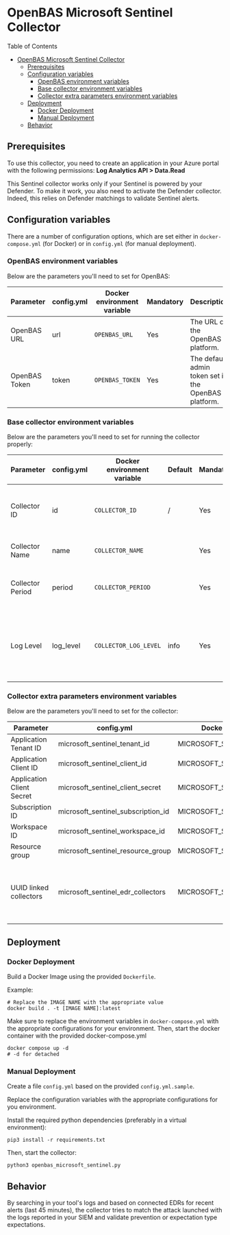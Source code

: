 # OpenBAS Microsoft Sentinel Collector

Table of Contents

- [OpenBAS Microsoft Sentinel Collector](#openbas-microsoft-sentinel-collector)
    - [Prerequisites](#prerequisites)
    - [Configuration variables](#configuration-variables)
        - [OpenBAS environment variables](#openbas-environment-variables)
        - [Base collector environment variables](#base-collector-environment-variables)
        - [Collector extra parameters environment variables](#collector-extra-parameters-environment-variables)
    - [Deployment](#deployment)
        - [Docker Deployment](#docker-deployment)
        - [Manual Deployment](#manual-deployment)
    - [Behavior](#behavior)

## Prerequisites

To use this collector, you need to create an application in your Azure portal with the following permissions:
**Log Analytics API > Data.Read**

This Sentinel collector works only if your Sentinel is powered by your Defender. To make it work, you also need to
activate the Defender collector.
Indeed, this relies on Defender matchings to validate Sentinel alerts.

## Configuration variables

There are a number of configuration options, which are set either in `docker-compose.yml` (for Docker) or
in `config.yml` (for manual deployment).

### OpenBAS environment variables

Below are the parameters you'll need to set for OpenBAS:

| Parameter     | config.yml | Docker environment variable | Mandatory | Description                                          |
|---------------|------------|-----------------------------|-----------|------------------------------------------------------|
| OpenBAS URL   | url        | `OPENBAS_URL`               | Yes       | The URL of the OpenBAS platform.                     |
| OpenBAS Token | token      | `OPENBAS_TOKEN`             | Yes       | The default admin token set in the OpenBAS platform. |

### Base collector environment variables

Below are the parameters you'll need to set for running the collector properly:

| Parameter        | config.yml | Docker environment variable | Default | Mandatory | Description                                                                            |
|------------------|------------|-----------------------------|---------|-----------|----------------------------------------------------------------------------------------|
| Collector ID     | id         | `COLLECTOR_ID`              | /       | Yes       | A unique `UUIDv4` identifier for this collector instance.                              |
| Collector Name   | name       | `COLLECTOR_NAME`            |         | Yes       | Name of the collector.                                                                 |
| Collector Period | period     | `COLLECTOR_PERIOD`          |         | Yes       | The time interval at which your collector will run.                                    |
| Log Level        | log_level  | `COLLECTOR_LOG_LEVEL`       | info    | Yes       | Determines the verbosity of the logs. Options are `debug`, `info`, `warn`, or `error`. |

### Collector extra parameters environment variables

Below are the parameters you'll need to set for the collector:

| Parameter                 | config.yml                         | Docker environment variable        | Default | Mandatory | Description                                                                  |
|---------------------------|------------------------------------|------------------------------------|---------|-----------|------------------------------------------------------------------------------|
| Application Tenant ID     | microsoft_sentinel_tenant_id       | MICROSOFT_SENTINEL_TENANT_ID       |         | Yes       |                                                                              |
| Application Client ID     | microsoft_sentinel_client_id       | MICROSOFT_SENTINEL_CLIENT_ID       |         | Yes       |                                                                              |
| Application Client Secret | microsoft_sentinel_client_secret   | MICROSOFT_SENTINEL_CLIENT_SECRET   |         | Yes       |                                                                              |
| Subscription ID           | microsoft_sentinel_subscription_id | MICROSOFT_SENTINEL_SUBSCRIPTION_ID |         | Yes       |                                                                              |
| Workspace ID              | microsoft_sentinel_workspace_id    | MICROSOFT_SENTINEL_WORKSPACE_ID    |         | Yes       |                                                                              |
| Resource group            | microsoft_sentinel_resource_group  | MICROSOFT_SENTINEL_RESOURCE_GROUP  |         | Yes       |                                                                              |
| UUID linked collectors    | microsoft_sentinel_edr_collectors  | MICROSOFT_SENTINEL_EDR_COLLECTORS  |         | Yes       | The list of collector UUIDs is sourced from the EDR collectors' deployments. |

## Deployment

### Docker Deployment

Build a Docker Image using the provided `Dockerfile`.

Example:

```shell
# Replace the IMAGE NAME with the appropriate value
docker build . -t [IMAGE NAME]:latest
```

Make sure to replace the environment variables in `docker-compose.yml` with the appropriate configurations for your
environment. Then, start the docker container with the provided docker-compose.yml

```shell
docker compose up -d
# -d for detached
```

### Manual Deployment

Create a file `config.yml` based on the provided `config.yml.sample`.

Replace the configuration variables with the appropriate configurations for
you environment.

Install the required python dependencies (preferably in a virtual environment):

```shell
pip3 install -r requirements.txt
```

Then, start the collector:

```shell
python3 openbas_microsoft_sentinel.py
```

## Behavior

By searching in your tool's logs and based on connected EDRs for recent alerts (last 45 minutes), the collector tries to match the attack launched with the
logs reported in your SIEM and validate prevention or expectation type expectations.